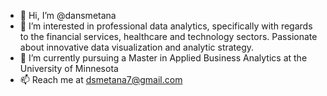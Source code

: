 - 👋 Hi, I’m @dansmetana
- 👀 I’m interested in professional data analytics, specifically with regards to the financial services, healthcare and technology sectors. Passionate about innovative data visualization and analytic strategy.
- 🌱 I’m currently pursuing a Master in Applied Business Analytics at the University of Minnesota
- 📫 Reach me at dsmetana7@gmail.com 

